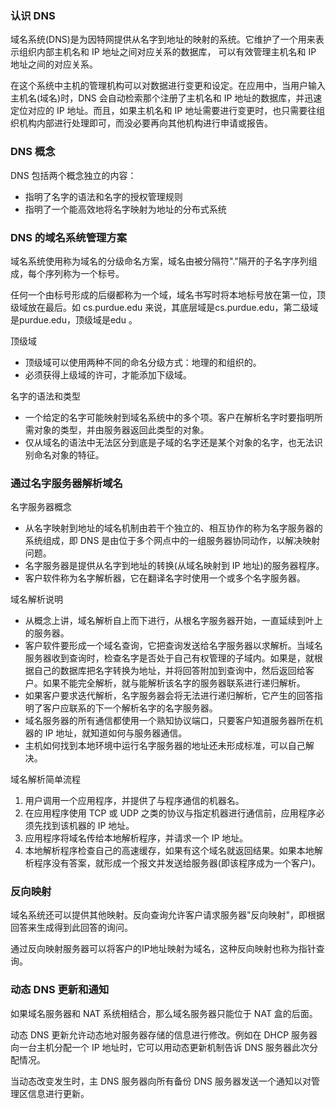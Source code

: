 
### 认识 DNS

域名系统(DNS)是为因特网提供从名字到地址的映射的系统。它维护了一个用来表示组织内部主机名和 IP 地址之间对应关系的数据库，
可以有效管理主机名和 IP 地址之间的对应关系。

在这个系统中主机的管理机构可以对数据进行变更和设定。在应用中，当用户输入主机名(域名)时，DNS 会自动检索那个注册了主机名和 IP 地址的数据库，并迅速定位对应的 IP 地址。而且，如果主机名和 IP 地址需要进行变更时，也只需要往组织机构内部进行处理即可，而没必要再向其他机构进行申请或报告。


### DNS 概念

DNS 包括两个概念独立的内容：
* 指明了名字的语法和名字的授权管理规则
* 指明了一个能高效地将名字映射为地址的分布式系统


### DNS 的域名系统管理方案

域名系统使用称为域名的分级命名方案，域名由被分隔符"."隔开的子名字序列组成，每个序列称为一个标号。

任何一个由标号形成的后缀都称为一个域，域名书写时将本地标号放在第一位，顶级域放在最后。如 cs.purdue.edu 来说，其底层域是cs.purdue.edu，第二级域是purdue.edu，顶级域是edu 。

顶级域
* 顶级域可以使用两种不同的命名分级方式：地理的和组织的。
* 必须获得上级域的许可，才能添加下级域。

名字的语法和类型
* 一个给定的名字可能映射到域名系统中的多个项。客户在解析名字时要指明所需对象的类型，并由服务器返回此类型的对象。
* 仅从域名的语法中无法区分到底是子域的名字还是某个对象的名字，也无法识别命名对象的特征。


### 通过名字服务器解析域名

名字服务器概念
* 从名字映射到地址的域名机制由若干个独立的、相互协作的称为名字服务器的系统组成，即 DNS 是由位于多个网点中的一组服务器协同动作，以解决映射问题。
* 名字服务器是提供从名字到地址的转换(从域名映射到 IP 地址)的服务器程序。
* 客户软件称为名字解析器，它在翻译名字时使用一个或多个名字服务器。

域名解析说明
* 从概念上讲，域名解析自上而下进行，从根名字服务器开始，一直延续到叶上的服务器。
* 客户软件要形成一个域名查询，它把查询发送给名字服务器以求解析。当域名服务器收到查询时，检查名字是否处于自己有权管理的子域内。如果是，就根据自己的数据库把名字转换为地址，并将回答附加到查询中，然后返回给客户。如果不能完全解析，就与能解析该名字的服务器联系进行递归解析。
* 如果客户要求迭代解析，名字服务器会将无法进行递归解析，它产生的回答指明了客户应联系的下一个解析名字的名字服务器。
* 域名服务器的所有通信都使用一个熟知协议端口，只要客户知道服务器所在机器的 IP 地址，就知道如何与服务器通信。
* 主机如何找到本地环境中运行名字服务器的地址还未形成标准，可以自己解决。

域名解析简单流程
1. 用户调用一个应用程序，并提供了与程序通信的机器名。
2. 在应用程序使用 TCP 或 UDP 之类的协议与指定机器进行通信前，应用程序必须先找到该机器的 IP 地址。
3. 应用程序将域名传给本地解析程序，并请求一个 IP 地址。
4. 本地解析程序检查自己的高速缓存，如果有这个域名就返回结果。如果本地解析程序没有答案，就形成一个报文并发送给服务器(即该程序成为一个客户)。


### 反向映射

域名系统还可以提供其他映射。反向查询允许客户请求服务器"反向映射"，即根据回答来生成得到此回答的询问。

通过反向映射服务器可以将客户的IP地址映射为域名，这种反向映射也称为指针查询。


### 动态 DNS 更新和通知

如果域名服务器和 NAT 系统相结合，那么域名服务器只能位于 NAT 盒的后面。

动态 DNS 更新允许动态地对服务器存储的信息进行修改。例如在 DHCP 服务器向一台主机分配一个 IP 地址时，它可以用动态更新机制告诉 DNS 服务器此次分配情况。

当动态改变发生时，主 DNS 服务器向所有备份 DNS 服务器发送一个通知以对管理区信息进行更新。
